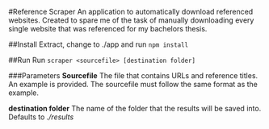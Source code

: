 #Reference Scraper
An application to automatically download referenced websites.
Created to spare me of the task of manually downloading every single website that was referenced for my bachelors thesis.

##Install
Extract, change to ./app and run `npm install`

##Run
Run `scraper <sourcefile> [destination folder]`

###Parameters
**Sourcefile**
The file that contains URLs and reference titles. An example is provided. The sourcefile must follow the same format as the example.

**destination folder**
The name of the folder that the results will be saved into. Defaults to _./results_